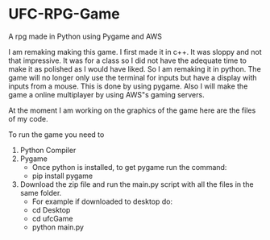 # UFC-RPG-Game
A rpg made in Python using Pygame and AWS

I am remaking making this game. I first made it in c++. It was sloppy and not that impressive. It was for a class so I did not have the adequate time to make it as polished as I would have liked. So I am remaking it in python. The game will no longer only use the terminal for inputs but have a display with inputs from a mouse. This is done by using pygame. Also I will make the game a online multiplayer by using AWS"s gaming servers.

At the moment I am working on the graphics of the game here are the files of my code.

To run the game you need to
  1. Python Compiler
  2. Pygame
        - Once python is installed, to get pygame run the command:
        - pip install pygame
  3. Download the zip file and run the main.py script with all the files in the same folder.
        - For example if downloaded to desktop do:
        - cd Desktop
        - cd ufcGame
        - python main.py 
